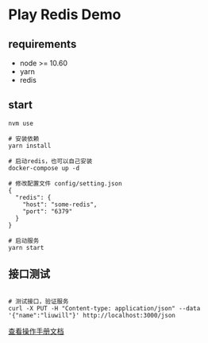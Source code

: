 # Play Redis Demo

## requirements

- node >= 10.60
- yarn
- redis

## start

```shell
nvm use

# 安装依赖
yarn install

# 启动redis，也可以自己安装
docker-compose up -d

# 修改配置文件 config/setting.json
{
  "redis": {
    "host": "some-redis",
    "port": "6379"
  }
}

# 启动服务
yarn start

```

## 接口测试

```shell

# 测试接口，验证服务
curl -X PUT -H "Content-type: application/json" --data '{"name":"liuwill"}' http://localhost:3000/json
```

[查看操作手册文档](./MANUAL.md)
